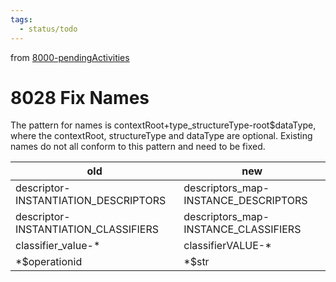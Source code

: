```yaml
---
tags:
  - status/todo
---
```

from [8000-pendingActivities](8000-pendingActivities.md)
# 8028 Fix Names
The pattern for names is contextRoot+type_structureType-root$dataType, where the  contextRoot, structureType and dataType are optional. Existing names do not all conform to this pattern and need to be fixed.

| old | new |
|----------------------------------|----------------------------------|
| descriptor-INSTANTIATION_DESCRIPTORS | descriptors_map-INSTANCE_DESCRIPTORS |
| descriptor-INSTANTIATION_CLASSIFIERS | descriptors_map-INSTANCE_CLASSIFIERS |
| classifier_value-* | classifierVALUE-* |
| *$operationid | *$str |
